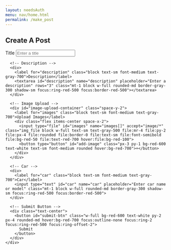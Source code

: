 ```yaml
---
layout: needsAuth
menu: nav/home.html
permalink: /make_post
---
```


<div class="flex items-center justify-center min-h-screen bg-gray-100">
  <div class="bg-white p-6 rounded-lg shadow-lg w-full max-w-md">
    <h2 class="text-2xl font-bold mb-4 text-center">Create A Post</h2>
    <div class="space-y-4">
      <!-- Title -->
      <div>
        <label for="title" class="block text-sm font-medium text-gray-700">Title</label>
        <input type="text" id="title" name="title" placeholder="Enter a title" class="mt-1 block w-full rounded-md border-gray-300 shadow-sm focus:ring-red-500 focus:border-red-500">
      </div>

      <!-- Description -->
      <div>
        <label for="description" class="block text-sm font-medium text-gray-700">Description</label>
        <textarea id="description" name="description" placeholder="Enter a description" rows="3" class="mt-1 block w-full rounded-md border-gray-300 shadow-sm focus:ring-red-500 focus:border-red-500"></textarea>
      </div>

      <!-- Image Upload -->
      <div id="image-upload-container" class="space-y-2">
        <label for="images" class="block text-sm font-medium text-gray-700">Upload Images</label>
        <div class="flex items-center space-x-2">
          <input type="file" id="images" name="images[]" accept="image/*" class="img_file block w-full text-sm text-gray-500 file:mr-4 file:py-2 file:px-4 file:rounded file:border-0 file:text-sm file:font-semibold file:bg-red-50 file:text-red-700 hover:file:bg-red-100">
          <button type="button" id="add-image" class="px-3 py-1 bg-red-600 text-white text-sm font-medium rounded hover:bg-red-700">+</button>
        </div>
      </div>

      <!-- Car -->
      <div>
        <label for="car" class="block text-sm font-medium text-gray-700">Car</label>
        <input type="text" id="car" name="car" placeholder="Enter car name or model" class="mt-1 block w-full rounded-md border-gray-300 shadow-sm focus:ring-red-500 focus:border-red-500">
      </div>

      <!-- Submit Button -->
      <div class="text-center">
        <button id="submit-btn" class="w-full bg-red-600 text-white py-2 px-4 rounded-md hover:bg-red-700 focus:outline-none focus:ring-2 focus:ring-red-500 focus:ring-offset-2">
          Submit
        </button>
      </div>
    </div>
  </div>
</div>


<script type="module">
  import { convertToBase64, createPost } from "{{site.baseurl}}/assets/js/api/posts.js";


  const imgContainer = document.getElementById('image-upload-container');
  const addImageButton = document.getElementById('add-image');
  const submitButton = document.getElementById('submit-btn')

  addImageButton.addEventListener('click', () => {
    const newInput = document.createElement('div');
    newInput.classList.add('flex', 'items-center', 'space-x-2');
    newInput.innerHTML = `
      <input type="file" name="images[]" accept="image/*" class="img_file block w-full text-sm text-gray-500 file:mr-4 file:py-2 file:px-4 file:rounded file:border-0 file:text-sm file:font-semibold file:bg-red-50 file:text-red-700 hover:file:bg-blue-100">
      <button type="button" class="remove-image px-3 py-1 bg-red-600 text-white text-sm font-medium rounded hover:bg-red-700">-</button>
    `;
    imgContainer.appendChild(newInput);

    // Add event listener to remove button
    newInput.querySelector('.remove-image').addEventListener('click', () => {
      imgContainer.removeChild(newInput);
    });
  });

  async function submit() {
    const imageDivs = document.getElementsByClassName('img_file')
    const imageBase64Table = []
    for (let i = 0; i < imageDivs.length; i++) {
      if (imageDivs[i].files.length == 0) {
        return
      }
      const img = await convertToBase64(imageDivs[i].files[0])
      imageBase64Table.push({
        "name": ""+i,
        "base64": img
      })
    }

    createPost({
      title: document.getElementById('title').value,
      description: document.getElementById('description').value,
      car_type: "gas",
      image_base64_table: imageBase64Table
    })
  }

  submitButton.addEventListener('click', submit)
</script>
